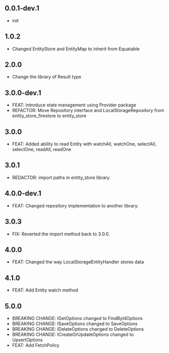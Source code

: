 ## 0.0.1-dev.1

* init

## 1.0.2

* Changed EntityStore and EntityMap to inherit from Equatable

## 2.0.0

* Change the library of Result type

## 3.0.0-dev.1

* FEAT: Introduce state management using Provider package
* REFACTOR: Move Repository interface and LocalStorageRepository from entity_store_firestore to entity_store

## 3.0.0

* FEAT: Added ability to read Entity with watchAll, watchOne, selectAll, selectOne, readAll, readOne

## 3.0.1
* REDACTOR: import paths in entity_store library


## 4.0.0-dev.1
* FEAT: Changed repository implementation to another library.

## 3.0.3
* FIX: Reverted the import method back to 3.0.0.

## 4.0.0
* FEAT:  Changed the way LocalStorageEntityHandler stores data 

## 4.1.0
* FEAT: Add Entity watch method

## 5.0.0
* BREAKING CHANGE: IGetOptions changed to FindByIdOptions
* BREAKING CHANGE: ISaveOptions changed to SaveOptions
* BREAKING CHANGE: IDeleteOptions changed to DeleteOptions
* BREAKING CHANGE: ICreateOrUpdateOptions changed to UpsertOptions
* FEAT: Add FetchPolicy
